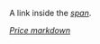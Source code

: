 A link inside the *[span](https://example.com/ "span")*.

[*Price markdown*](https://en.wikipedia.org/wiki/Price_markdown "Price markdown")